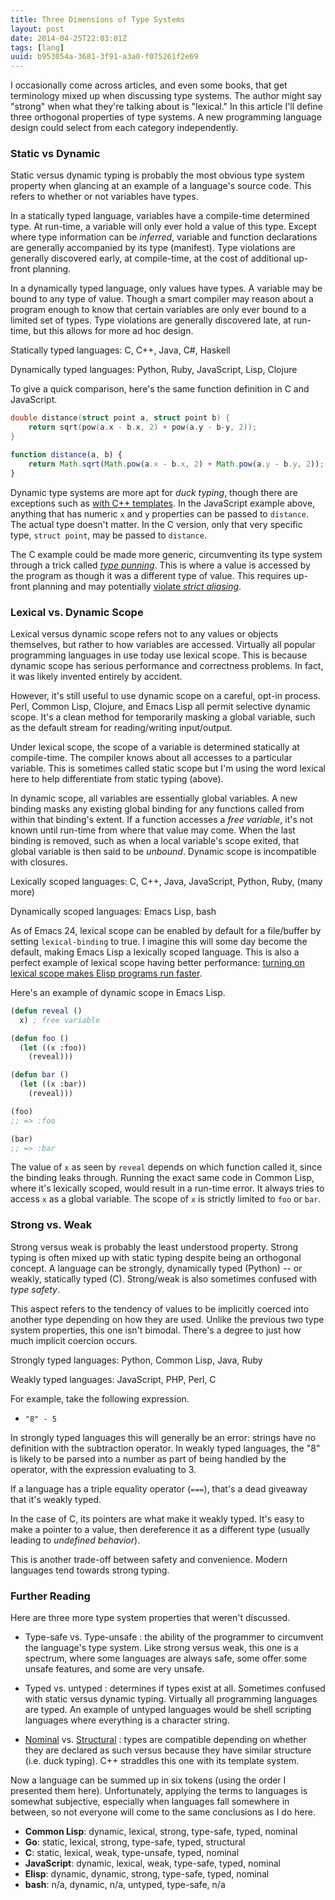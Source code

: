 ```yaml
---
title: Three Dimensions of Type Systems
layout: post
date: 2014-04-25T22:03:01Z
tags: [lang]
uuid: b953054a-3681-3f91-a3a0-f075261f2e69
---
```


I occasionally come across articles, and even some books, that get
terminology mixed up when discussing type systems. The author might
say "strong" when what they're talking about is "lexical." In this
article I'll define three orthogonal properties of type systems. A new
programming language design could select from each category
independently.

### Static vs Dynamic

Static versus dynamic typing is probably the most obvious type system
property when glancing at an example of a language's source code. This
refers to whether or not variables have types.

In a statically typed language, variables have a compile-time
determined type. At run-time, a variable will only ever hold a value
of this type. Except where type information can be *inferred*,
variable and function declarations are generally accompanied by its
type (manifest). Type violations are generally discovered early, at
compile-time, at the cost of additional up-front planning.

In a dynamically typed language, only values have types. A variable
may be bound to any type of value. Though a smart compiler may reason
about a program enough to know that certain variables are only ever
bound to a limited set of types. Type violations are generally
discovered late, at run-time, but this allows for more ad hoc design.

Statically typed languages: C, C++, Java, C#, Haskell

Dynamically typed languages: Python, Ruby, JavaScript, Lisp, Clojure

To give a quick comparison, here's the same function definition in C
and JavaScript.

~~~c
double distance(struct point a, struct point b) {
    return sqrt(pow(a.x - b.x, 2) + pow(a.y - b-y, 2));
}
~~~

~~~javascript
function distance(a, b) {
    return Math.sqrt(Math.pow(a.x - b.x, 2) + Math.pow(a.y - b.y, 2));
}
~~~

Dynamic type systems are more apt for *duck typing*, though there are
exceptions such as [with C++ templates][duck]. In the JavaScript
example above, anything that has numeric `x` and `y` properties can be
passed to `distance`. The actual type doesn't matter. In the C
version, only that very specific type, `struct point`, may be passed
to `distance`.

The C example could be made more generic, circumventing its type
system through a trick called [*type punning*][pun]. This is where a
value is accessed by the program as though it was a different type of
value. This requires up-front planning and may potentially
[violate *strict aliasing*][undef].

### Lexical vs. Dynamic Scope

Lexical versus dynamic scope refers not to any values or objects
themselves, but rather to how variables are accessed. Virtually all
popular programming languages in use today use lexical scope. This is
because dynamic scope has serious performance and correctness
problems. In fact, it was likely invented entirely by accident.

However, it's still useful to use dynamic scope on a careful, opt-in
process. Perl, Common Lisp, Clojure, and Emacs Lisp all permit
selective dynamic scope. It's a clean method for temporarily masking a
global variable, such as the default stream for reading/writing
input/output.

Under lexical scope, the scope of a variable is determined statically
at compile-time. The compiler knows about all accesses to a particular
variable. This is sometimes called static scope but I'm using the word
lexical here to help differentiate from static typing (above).

In dynamic scope, all variables are essentially global variables. A
new binding masks any existing global binding for any functions called
from within that binding's extent. If a function accesses a *free
variable*, it's not known until run-time from where that value may
come. When the last binding is removed, such as when a local
variable's scope exited, that global variable is then said to be
*unbound*. Dynamic scope is incompatible with closures.

Lexically scoped languages: C, C++, Java, JavaScript, Python, Ruby, (many more)

Dynamically scoped languages: Emacs Lisp, bash

As of Emacs 24, lexical scope can be enabled by default for a
file/buffer by setting `lexical-binding` to true. I imagine this will
some day become the default, making Emacs Lisp a lexically scoped
language. This is also a perfect example of lexical scope having
better performance:
[turning on lexical scope makes Elisp programs run faster][lexperf].

Here's an example of dynamic scope in Emacs Lisp.

~~~cl
(defun reveal ()
  x) ; free variable

(defun foo ()
  (let ((x :foo))
    (reveal)))

(defun bar ()
  (let ((x :bar))
    (reveal)))

(foo)
;; => :foo

(bar)
;; => :bar
~~~

The value of `x` as seen by `reveal` depends on which function called
it, since the binding leaks through. Running the exact same code in
Common Lisp, where it's lexically scoped, would result in a run-time
error. It always tries to access `x` as a global variable. The scope
of `x` is strictly limited to `foo` or `bar`.

### Strong vs. Weak

Strong versus weak is probably the least understood property. Strong
typing is often mixed up with static typing despite being an
orthogonal concept. A language can be strongly, dynamically typed
(Python) -- or weakly, statically typed (C). Strong/weak is also
sometimes confused with *type safety*.

This aspect refers to the tendency of values to be implicitly coerced
into another type depending on how they are used. Unlike the previous
two type system properties, this one isn't bimodal. There's a degree
to just how much implicit coercion occurs.

Strongly typed languages: Python, Common Lisp, Java, Ruby

Weakly typed languages: JavaScript, PHP, Perl, C

For example, take the following expression.

 * `"8" - 5`

In strongly typed languages this will generally be an error: strings
have no definition with the subtraction operator. In weakly typed
languages, the "8" is likely to be parsed into a number as part of
being handled by the operator, with the expression evaluating to 3.

If a language has a triple equality operator (`===`), that's a dead
giveaway that it's weakly typed.

In the case of C, its pointers are what make it weakly typed. It's
easy to make a pointer to a value, then dereference it as a different
type (usually leading to *undefined behavior*).

This is another trade-off between safety and convenience. Modern
languages tend towards strong typing.

### Further Reading

Here are three more type system properties that weren't discussed.

 * Type-safe vs. Type-unsafe : the ability of the programmer to
   circumvent the language's type system. Like strong versus weak,
   this one is a spectrum, where some languages are always safe, some
   offer some unsafe features, and some are very unsafe.

 * Typed vs. untyped : determines if types exist at all. Sometimes
   confused with static versus dynamic typing. Virtually all
   programming languages are typed. An example of untyped languages
   would be shell scripting languages where everything is a character
   string.

 * [Nominal][nominal] vs. [Structural][struct] : types are compatible
   depending on whether they are declared as such versus because they
   have similar structure (i.e. duck typing). C++ straddles this one
   with its template system.

Now a language can be summed up in six tokens (using the order I
presented them here). Unfortunately, applying the terms to languages
is somewhat subjective, especially when languages fall somewhere in
between, so not everyone will come to the same conclusions as I do
here.

 * **Common Lisp**: dynamic, lexical, strong, type-safe, typed, nominal
 * **Go**: static, lexical, strong, type-safe, typed, structural
 * **C**: static, lexical, weak, type-unsafe, typed, nominal
 * **JavaScript**: dynamic, lexical, weak, type-safe, typed, nominal
 * **Elisp**: dynamic, dynamic, strong, type-safe, typed, nominal
 * **bash**: n/a, dynamic, n/a, untyped, type-safe, n/a


[duck]: http://nullprogram.com/blog/2014/04/01/
[pun]: http://en.wikipedia.org/wiki/Type_punning
[undef]: http://blog.llvm.org/2011/05/what-every-c-programmer-should-know.html
[lexperf]: /blog/2014/01/04/
[nominal]: http://en.wikipedia.org/wiki/Nominative_type_system
[struct]: http://en.wikipedia.org/wiki/Structural_type_system
